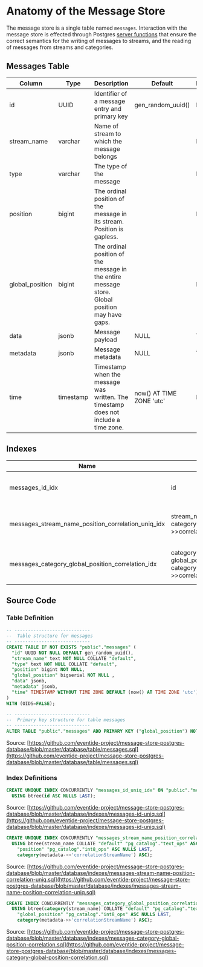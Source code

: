 # Anatomy of the Message Store

The message store is a single table named `messages`. Interaction with the message store is effected through Postgres [server functions](./server-functions.md) that ensure the correct semantics for the writing of messages to streams, and the reading of messages from streams and categories.

## Messages Table

| Column | Type | Description | Default | Nullable |
| --- | --- | --- | --- | --- |
| id | UUID | Identifier of a message entry and primary key | gen_random_uuid() | No |
| stream_name | varchar | Name of stream to which the message belongs | | No |
| type | varchar | The type of the message | | No |
| position | bigint | The ordinal position of the message in its stream. Position is gapless. | | No |
| global_position | bigint | The ordinal position of the message in the entire message store. Global position may have gaps. | | No |
| data | jsonb | Message payload | NULL | Yes |
| metadata | jsonb | Message metadata | NULL | Yes |
| time | timestamp | Timestamp when the message was written. The timestamp does not include a time zone. | now() AT TIME ZONE 'utc' | No |

## Indexes

| Name | Columns | Unique | Note |
| --- | --- | --- | --- |
| messages_id_idx | id | No | Uniqueness is enforced as primary key |
| messages_stream_name_position_correlation_uniq_idx| stream_name, position, category(metadata->>correlationStreamName) | Yes | Ensures uniqueness of position number in a stream |
| messages_category_global_position_correlation_idx | category(stream_name), global_position, category(metadata->>correlationStreamName) | No | Used when retrieving by category name |

## Source Code

### Table Definition

``` sql
-- ----------------------------
--  Table structure for messages
-- ----------------------------
CREATE TABLE IF NOT EXISTS "public"."messages" (
  "id" UUID NOT NULL DEFAULT gen_random_uuid(),
  "stream_name" text NOT NULL COLLATE "default",
  "type" text NOT NULL COLLATE "default",
  "position" bigint NOT NULL,
  "global_position" bigserial NOT NULL ,
  "data" jsonb,
  "metadata" jsonb,
  "time" TIMESTAMP WITHOUT TIME ZONE DEFAULT (now() AT TIME ZONE 'utc') NOT NULL
)
WITH (OIDS=FALSE);

-- ----------------------------
--  Primary key structure for table messages
-- ----------------------------
ALTER TABLE "public"."messages" ADD PRIMARY KEY ("global_position") NOT DEFERRABLE INITIALLY IMMEDIATE;
```

Source: [https://github.com/eventide-project/message-store-postgres-database/blob/master/database/table/messages.sql](https://github.com/eventide-project/message-store-postgres-database/blob/master/database/table/messages.sql)

### Index Definitions

``` sql
CREATE UNIQUE INDEX CONCURRENTLY "messages_id_uniq_idx" ON "public"."messages"
  USING btree(id ASC NULLS LAST);
```

Source: [https://github.com/eventide-project/message-store-postgres-database/blob/master/database/indexes/messages-id-uniq.sql](https://github.com/eventide-project/message-store-postgres-database/blob/master/database/indexes/messages-id-uniq.sql)

``` sql
CREATE UNIQUE INDEX CONCURRENTLY "messages_stream_name_position_correlation_uniq_idx" ON "public"."messages"
  USING btree(stream_name COLLATE "default" "pg_catalog"."text_ops" ASC NULLS LAST,
    "position" "pg_catalog"."int8_ops" ASC NULLS LAST,
    category(metadata->>'correlationStreamName') ASC);
```

Source: [https://github.com/eventide-project/message-store-postgres-database/blob/master/database/indexes/messages-stream-name-position-correlation-uniq.sql](https://github.com/eventide-project/message-store-postgres-database/blob/master/database/indexes/messages-stream-name-position-correlation-uniq.sql)

``` sql
CREATE INDEX CONCURRENTLY "messages_category_global_position_correlation_idx" ON "public"."messages"
  USING btree(category(stream_name) COLLATE "default" "pg_catalog"."text_ops" ASC NULLS LAST,
    "global_position" "pg_catalog"."int8_ops" ASC NULLS LAST,
    category(metadata->>'correlationStreamName') ASC);
```

Source: [https://github.com/eventide-project/message-store-postgres-database/blob/master/database/indexes/messages-category-global-position-correlation.sql](https://github.com/eventide-project/message-store-postgres-database/blob/master/database/indexes/messages-category-global-position-correlation.sql)

